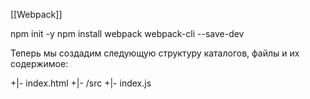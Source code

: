 [[Webpack]]

npm init -y
npm install webpack webpack-cli --save-dev


Теперь мы создадим следующую структуру каталогов, файлы и их содержимое:

+|- index.html
+|- /src
	+|- index.js
